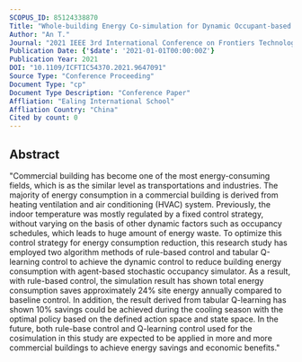 ```yaml
---
SCOPUS_ID: 85124338870
Title: "Whole-building Energy Co-simulation for Dynamic Occupant-based Heating and Cooling Control with Rule-based and Q-learning Algorithms"
Author: "An T."
Journal: "2021 IEEE 3rd International Conference on Frontiers Technology of Information and Computer, ICFTIC 2021"
Publication Date: {'$date': '2021-01-01T00:00:00Z'}
Publication Year: 2021
DOI: "10.1109/ICFTIC54370.2021.9647091"
Source Type: "Conference Proceeding"
Document Type: "cp"
Document Type Description: "Conference Paper"
Affliation: "Ealing International School"
Affliation Country: "China"
Cited by count: 0
---
```


## Abstract
"Commercial building has become one of the most energy-consuming fields, which is as the similar level as transportations and industries. The majority of energy consumption in a commercial building is derived from heating ventilation and air conditioning (HVAC) system. Previously, the indoor temperature was mostly regulated by a fixed control strategy, without varying on the basis of other dynamic factors such as occupancy schedules, which leads to huge amount of energy waste. To optimize this control strategy for energy consumption reduction, this research study has employed two algorithm methods of rule-based control and tabular Q-learning control to achieve the dynamic control to reduce building energy consumption with agent-based stochastic occupancy simulator. As a result, with rule-based control, the simulation result has shown total energy consumption saves approximately 24% site energy annually compared to baseline control. In addition, the result derived from tabular Q-learning has shown 10% savings could be achieved during the cooling season with the optimal policy based on the defined action space and state space. In the future, both rule-base control and Q-learning control used for the cosimulation in this study are expected to be applied in more and more commercial buildings to achieve energy savings and economic benefits."
